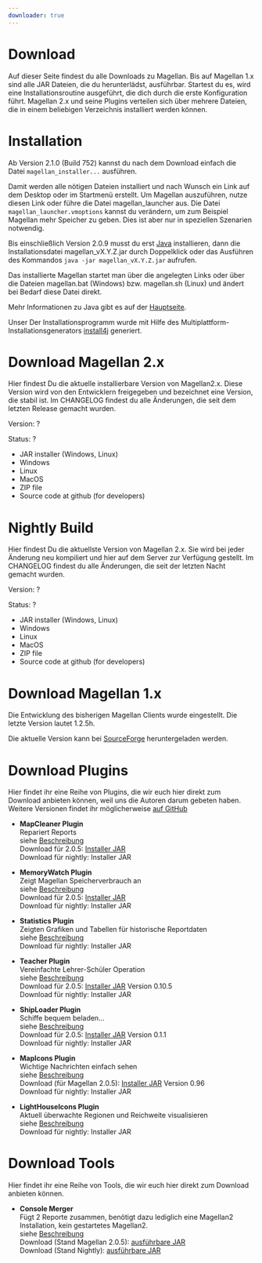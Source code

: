 ```yaml
---
downloader: true
---
```

# Download

Auf dieser Seite findest du alle Downloads zu Magellan. Bis auf Magellan 1.x sind alle JAR Dateien, die du herunterlädst, ausführbar. Startest du es, wird eine Installationsroutine ausgeführt, die dich durch die erste Konfiguration führt. Magellan 2.x und seine Plugins verteilen sich über mehrere Dateien, die in einem beliebigen Verzeichnis installiert werden können.

# Installation

Ab Version 2.1.0 (Build 752) kannst du nach dem Download einfach die Datei `magellan_installer...` ausführen.
  
Damit werden alle nötigen Dateien installiert und nach Wunsch ein Link auf dem Desktop oder im Startmenü erstellt. Um Magellan auszuführen, nutze diesen Link oder führe die Datei magellan_launcher aus. Die Datei `magellan_launcher.vmoptions` kannst du verändern, um zum Beispiel Magellan mehr Speicher zu geben. Dies ist aber nur in speziellen Szenarien notwendig.
  
Bis einschließlich Version 2.0.9 musst du erst [Java](/de/#java) installieren, dann die Installationsdatei magellan_vX.Y.Z.jar durch Doppelklick oder das Ausführen des Kommandos `java -jar magellan_vX.Y.Z.jar` aufrufen.

Das installierte Magellan startet man über die angelegten Links oder über die Dateien magellan.bat (Windows) bzw. magellan.sh (Linux) und ändert bei Bedarf diese Datei direkt.

Mehr Informationen zu Java gibt es auf der [Hauptseite](/de/#java).
  
Unser Der Installationsprogramm wurde mit Hilfe des Multiplattform-Installationsgenerators [install4j](https://www.ej-technologies.com/products/install4j/overview.html) generiert.

<a name="magellan2"></a>

# Download Magellan 2.x

Hier findest Du die aktuelle installierbare Version von Magellan2.x. Diese Version wird von den Entwicklern freigegeben und bezeichnet eine Version, die stabil ist. Im <span id="release_changelog_link">CHANGELOG</span> findest du alle Änderungen, die seit dem letzten Release gemacht wurden.
  
Version: <span id="release_version">?</span>
 
Status: <span id="release_time">?</span>
  
* <span id="release_link_jar">JAR installer (Windows, Linux)</span>
* <span id="release_link_windows">Windows</span>
* <span id="release_link_unix">Linux</span>
* <span id="release_link_macos">MacOS</span>
* <span id="release_link_zip">ZIP file</span>
* <span id="release_link_source">Source code at github (for developers)</span>
  
<a name="NightlyBuild" id="NightlyBuild"></a>

# Nightly Build

Hier findest Du die aktuellste Version von Magellan 2.x.
Sie wird bei jeder Änderung neu kompiliert und hier auf dem Server zur Verfügung gestellt. Im <span id="nightly_changelog_link">CHANGELOG</span> findest du alle Änderungen, die seit der letzten Nacht gemacht wurden.

Version: <span id="nighlty_version">?</span>

Status: <span id="nightly_time">?</span>

* <span id="nightly_link_jar">JAR installer (Windows, Linux)</span>
* <span id="nightly_link_windows">Windows</span>
* <span id="nightly_link_unix">Linux</span>
* <span id="nightly_link_macos">MacOS</span>
* <span id="nightly_link_zip">ZIP file</span>
* <span id="nightly_link_source">Source code at github (for developers)</span>
  
<a name="magellan1"></a>

# Download Magellan 1.x

Die Entwicklung des bisherigen Magellan Clients wurde eingestellt. Die letzte Version lautet 1.2.5h.

Die aktuelle Version kann bei [SourceForge](https://sourceforge.net/project/showfiles.php?group_id=174030) heruntergeladen werden.
  
<a name="plugins"></a>

# Download Plugins

Hier findet ihr eine Reihe von Plugins, die wir euch hier direkt zum Download
anbieten können, weil uns die Autoren darum gebeten haben. Weitere Versionen findet
ihr möglicherweise [auf GitHub](https://github.com/magellan2/magellan2-extensions-plugins/releases)
  
  
* **MapCleaner Plugin**<br/>
  Repariert Reports<br/>
  siehe [Beschreibung](/de/plugins/mapcleaner)<br/>
  Download für 2.0.5: [Installer JAR](/plugins/mapcleaner-installer-for2.0.5.jar)<br/>
  Download für nightly: <span id="nightly_plugin_mapcleaner_installer">Installer JAR</span>

* **MemoryWatch Plugin**<br />
  Zeigt Magellan Speicherverbrauch an<br/>
  siehe [Beschreibung](/de/plugins/memorywatch)<br /> 
  Download für 2.0.5: [Installer JAR](/plugins/memorywatch-installer-for2.0.5.jar)<br />
  Download für nightly: <span id="nightly_plugin_memorywatch_installer">Installer JAR</span>

* **Statistics Plugin**<br /> 
  Zeigten Grafiken und Tabellen für historische Reportdaten<br/>
  siehe [Beschreibung](/de/plugins/statistics)<br />
  Download für nightly: <span id="nightly_plugin_statistics_installer">Installer JAR</span>

* <a name="teacher"></a> **Teacher Plugin**<br /> 
  Vereinfachte Lehrer-Schüler Operation<br/>
  siehe [Beschreibung](/de/plugins/teacher)<br />
  Download für 2.0.5: <a href="plugins/teacher-installer-for2.0.5.jar">Installer JAR</a> Version 0.10.5<br /> 
  Download für nightly: <span id="nightly_plugin_teacher_installer">Installer JAR</span>

* <a name="shiploader"></a> **ShipLoader Plugin**<br /> 
  Schiffe bequem beladen...<br/>
  siehe [Beschreibung](/plugins/README.shiploader.txt)<br />
  Download für 2.0.5: <a href="/plugins/shiploader-installer-for2.0.5.jar">Installer JAR</a> Version 0.1.1<br /> 
  Download für nightly: <span id="nightly_plugin_shiploader_installer">Installer JAR</span>

* <a name="mapicons"></a> **MapIcons Plugin**<br /> 
  Wichtige Nachrichten einfach sehen<br/>
  siehe [Beschreibung](/de/plugins/mapicons)<br />
  Download (für Magellan 2.0.5): <a href="/plugins/mapicons-installer_2_0_5.jar">Installer JAR</a> Version 0.96<br /> 
  Download für nightly: <span id="nightly_plugin_mapicons_installer">Installer JAR</span>

* <a name="lighthouseicons"></a> **LightHouseIcons Plugin**<br /> 
  Aktuell überwachte Regionen und Reichweite visualisieren<br/>
  siehe [Beschreibung](/de/plugins/lighthouseicons)<br />
  Download für nightly: <span id="nightly_plugin_lighthouseicons_installer">Installer JAR</span>

<a name="tools"></a>

# Download Tools

Hier findet ihr eine Reihe von Tools, die wir euch hier direkt zum Download anbieten können.

* **Console Merger**<br /> Fügt 2 Reporte zusammen, benötigt dazu lediglich eine Magellan2 Installation, kein gestartetes Magellan2.<br /> 
  siehe [Beschreibung](/tools/consolemerger)<br /> 
  Download (Stand Magellan 2.0.5): [ausführbare JAR](/tools/consolemerger-for2.0.5.jar)<br /> 
  Download (Stand Nightly): [ausführbare JAR](/tools/consolemerger.jar)<br />
